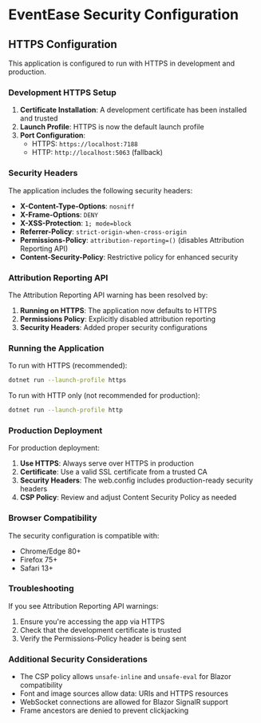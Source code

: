 # EventEase Security Configuration

## HTTPS Configuration

This application is configured to run with HTTPS in development and production.

### Development HTTPS Setup

1. **Certificate Installation**: A development certificate has been installed and trusted
2. **Launch Profile**: HTTPS is now the default launch profile
3. **Port Configuration**: 
   - HTTPS: `https://localhost:7188`
   - HTTP: `http://localhost:5063` (fallback)

### Security Headers

The application includes the following security headers:

- **X-Content-Type-Options**: `nosniff`
- **X-Frame-Options**: `DENY`
- **X-XSS-Protection**: `1; mode=block`
- **Referrer-Policy**: `strict-origin-when-cross-origin`
- **Permissions-Policy**: `attribution-reporting=()` (disables Attribution Reporting API)
- **Content-Security-Policy**: Restrictive policy for enhanced security

### Attribution Reporting API

The Attribution Reporting API warning has been resolved by:

1. **Running on HTTPS**: The application now defaults to HTTPS
2. **Permissions Policy**: Explicitly disabled attribution reporting
3. **Security Headers**: Added proper security configurations

### Running the Application

To run with HTTPS (recommended):
```bash
dotnet run --launch-profile https
```

To run with HTTP only (not recommended for production):
```bash
dotnet run --launch-profile http
```

### Production Deployment

For production deployment:

1. **Use HTTPS**: Always serve over HTTPS in production
2. **Certificate**: Use a valid SSL certificate from a trusted CA
3. **Security Headers**: The web.config includes production-ready security headers
4. **CSP Policy**: Review and adjust Content Security Policy as needed

### Browser Compatibility

The security configuration is compatible with:
- Chrome/Edge 80+
- Firefox 75+
- Safari 13+

### Troubleshooting

If you see Attribution Reporting API warnings:
1. Ensure you're accessing the app via HTTPS
2. Check that the development certificate is trusted
3. Verify the Permissions-Policy header is being sent

### Additional Security Considerations

- The CSP policy allows `unsafe-inline` and `unsafe-eval` for Blazor compatibility
- Font and image sources allow data: URIs and HTTPS resources
- WebSocket connections are allowed for Blazor SignalR support
- Frame ancestors are denied to prevent clickjacking